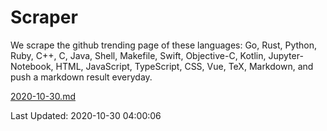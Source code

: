 # Scraper

We scrape the github trending page of these languages: Go, Rust, Python, Ruby, C++, C, Java, Shell, Makefile, Swift, Objective-C, Kotlin, Jupyter-Notebook, HTML, JavaScript, TypeScript, CSS, Vue, TeX, Markdown, and push a markdown result everyday.

[2020-10-30.md](https://github.com/yangwenmai/github-trending-backup/blob/master/2020-10-30.md)

Last Updated: 2020-10-30 04:00:06